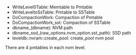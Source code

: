 - WriteLevel0Table: Memtable to Pmtable
- WriteLeveltoSsTable: Pmtable to SSTable
- DoCompactionWork: Compaction of Pmtable
- DoCompactionWork_sst: Compaction of SSTable
- dbname_(dbname): NVM path
- dbname_ssd_(raw_options.nvm_option.sst_path): SSD path
- leveldb::nvram::create_pool: create_pool nvm pool
  
There are 4 pmtables in each nvm level.
